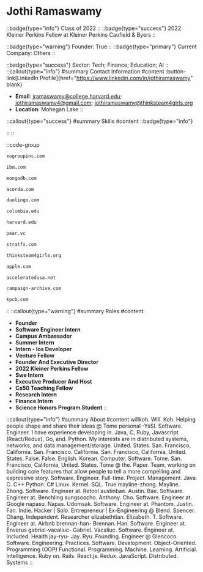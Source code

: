 # Jothi Ramaswamy
::badge{type="info"}
Class of 2022
::
::badge{type="success"}
2022 Kleiner Perkins Fellow at Kleiner Perkins Caufield & Byers
::

::badge{type="warning"}
Founder: True
::
::badge{type="primary"}
Current Company: Others
::

::badge{type="success"}
Sector: Tech; Finance; Education; AI
::
::callout{type="info"}
#summary
Contact Information
#content
:button-link[LinkedIn Profile]{href="https://www.linkedin.com/in/jothiramaswamy" blank}
- **Email**: jramaswamy@college.harvard.edu; jothiramaswamy4@gmail.com; jothiramaswamy@thinksteam4girls.org
- **Location**: Mohegan Lake
::

::callout{type="success"}
#summary
Skills
#content
::badge{type="info"}

::
::

::code-group
```bash [XO Group, Inc.]
xogroupinc.com
```
```bash [IBM]
ibm.com
```
```bash [MongoDB]
mongodb.com
```
```bash [Acorda Therapeutics]
acorda.com
```
```bash [Duolingo]
duolingo.com
```
```bash [Columbia University]
columbia.edu
```
```bash [Harvard University]
harvard.edu
```
```bash [Pear VC]
pear.vc
```
```bash [Strategic Financial Solutions]
stratfs.com
```
```bash [ThinkSTEAM]
thinksteam4girls.org
```
```bash [Apple]
apple.com
```
```bash [Accelerated]
acceleratedusa.net
```
```bash [MailChimp]
campaign-archive.com
```
```bash [Kleiner Perkins Caufield & Byers]
kpcb.com
```
::
::callout{type="warning"}
#summary
Roles
#content
- **Founder**
- **Software Engineer Intern**
- **Campus Ambassador**
- **Summer Intern**
- **Intern - Ios Developer**
- **Venture Fellow**
- **Founder And Executive Director**
- **2022 Kleiner Perkins Fellow**
- **Swe Intern**
- **Executive Producer And Host**
- **Cs50 Teaching Fellow**
- **Research Intern**
- **Finance Intern**
- **Science Honors Program Student**
::

::callout{type="info"}
#summary
About
#content
willkoh. Will. Koh. Helping people shape and share their ideas @ Tome personal -YsSI. Software. Engineer. I have experience developing in. Java, C, Ruby, Javascript (React/Redux), Go, and. Python. My interests are in distributed systems, networks, and data management/storage. United. States. San. Francisco, California. San. Francisco. California. San. Francisco, California, United. States. False. False. English. Korean. Computer. Software. Tome. San. Francisco, California, United. States. Tome @ the. Paper. Team, working on building core features that allow people to tell a more compelling and expressive story. Software. Engineer. Full-time. Project. Management. Java. C. C++ Python. C# Linux. Kernel. SQL. True mayline-zhong. Mayline. Zhong. Software. Engineer at. Retool austinbae. Austin. Bae. Software. Engineer at. Benchling sungsoocho. Anthony. Cho. Software. Engineer at. Google napasu. Napas. Udomsak. Software. Engineer at. Phantom. Justin. Fan. Indie. Hacker | Solo. Entrepreneur | Ex-Engineering @ Blend. Spencer. Chang. Independent. Researcher elizabethtian. Elizabeth. T. Software. Engineer at. Airbnb brennan-han- Brennan. Han. Software. Engineer at. Enverus gabriel-vacaliuc- Gabriel. Vacaliuc. Software. Engineer at. Included. Health jay-ryu- Jay. Ryu. Founding. Engineer @ Glencoco. Software. Engineering. Practices. Software. Development. Object-Oriented. Programming (OOP) Functional. Programming. Machine. Learning. Artificial. Intelligence. Ruby on. Rails. React.js. Redux. JavaScript. Distributed. Systems
::
